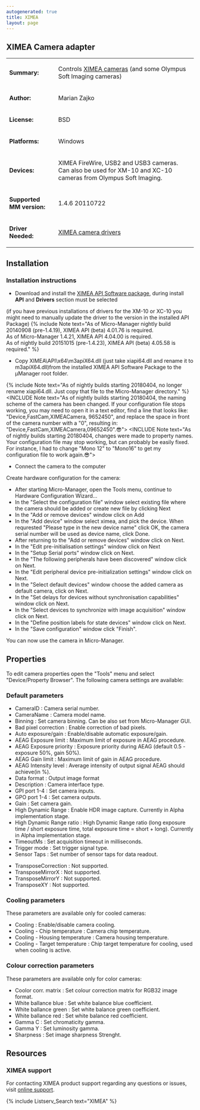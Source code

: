 ```yaml
---
autogenerated: true
title: XIMEA
layout: page
---
```


## XIMEA Camera adapter

<table>
<tr>
<td markdown="1">

**Summary:**

</td>
<td markdown="1">

Controls [XIMEA
cameras](http://www.ximea.com/en/products/scientific-cameras/) (and some
Olympus Soft Imaging cameras)

</td>
</tr>
<tr>
<td markdown="1">

**Author:**

</td>
<td markdown="1">

Marian Zajko

</td>
</tr>
<tr>
<td markdown="1">

**License:**

</td>
<td markdown="1">

BSD

</td>
</tr>
<tr>
<td markdown="1">

**Platforms:**

</td>
<td markdown="1">

Windows

</td>
</tr>
<tr>
<td markdown="1">

**Devices:**

</td>
<td markdown="1">

XIMEA FireWire, USB2 and USB3 cameras. Can also be used for XM-10 and
XC-10 cameras from Olympus Soft Imaging.

</td>
</tr>
<tr>
<td markdown="1">

**Supported MM version:**

</td>
<td markdown="1">

1.4.6 20110722

</td>
</tr>
<tr>
<td markdown="1">

**Driver Needed:**

</td>
<td markdown="1">

[XIMEA camera
drivers](http://www.ximea.com/support/wiki/apis/XIMEA_API_Software_Package/)

</td>
</tr>
</table>

## Installation

### Installation instructions

-   Download and install the [XIMEA API Software
    package](http://www.ximea.com/support/wiki/vision-libraries/Micro-Manager),
    during install **API** and **Drivers** section must be selected

(if you have previous installations of drivers for the XM-10 or XC-10
you might need to manually update the driver to the version in the
installed API Package)
{% include Note text="As of Micro-Manager nightly build 20140908 (pre-1.4.19), XIMEA API (beta) 4.01.76 is required.<br />As of Micro-Manager 1.4.21, XIMEA API 4.04.00 is required.<br />As of nightly build 20151015 (pre-1.4.23), XIMEA API (beta) 4.05.58 is required." %}

-   Copy XIMEA\\API\\x64\\m3apiX64.dll (just take xiapi64.dll and rename
    it to m3apiX64.dll)from the installed XIMEA API Software Package to
    the μManager root folder.

{% include Note text="As of nightly builds starting 20180404, no longer rename xiapi64.dll.  Just copy that file to the Micro-Manager directory." %}
&lt;INCLUDE Note text="As of nightly builds starting 20180404, the
naming scheme of the camera has been changed. If your configuration file
stops working, you may need to open it in a text editor, find a line
that looks like: "Device,FastCam,XIMEACamera, 9652450", and replace the
space in front of the camera number with a "0", resulting in:
"Device,FastCam,XIMEACamera,09652450".😎"&gt; &lt;INCLUDE Note text="As
of nightly builds starting 20180404, changes were made to property
names. Your configuration file may stop working, but can probably be
easily fixed. For instance, I had to change "Mono 12" to "Mono16" to get
my configuration file to work again.😎"&gt;

-   Connect the camera to the computer

Create hardware configuration for the camera:

-   After starting Micro-Manager, open the Tools menu, continue to
    Hardware Configuration Wizard...
-   In the "Select the configuration file" window select existing file
    where the camera should be added or create new file by clicking Next
-   In the "Add or remove devices" window click on Add
-   In the "Add device" window select ximea, and pick the device. When
    requrested "Please type in the new device name" click OK, the camera
    serial number will be used as device name, click Done.
-   After returning to the "Add or remove devices" window click on Next.
-   In the "Edit pre-initialisation settings" window click on Next
-   In the "Setup Serial ports" window click on Next.
-   In the "The following peripherals have been discovered" window click
    on Next.
-   In the "Edit peripheral device pre-initialization settings" window
    click on Next.
-   In the "Select default devices" window choose the added camera as
    default camera, click on Next.
-   In the "Set delays for devices without synchronisation capabilities"
    window click on Next.
-   In the "Select devices to synchronize with image acquisition" window
    click on Next.
-   In the "Define position labels for state devices" window click on
    Next.
-   In the "Save configuration" window click "Finish".

You can now use the camera in Micro-Manager.

## Properties

To edit camera properties open the "Tools" menu and select
"Device/Property Browser". The following camera settings are available:

### Default parameters

-   CameraID : Camera serial number.
-   CameraName : Camera model name.
-   Binning : Set camera binning. Can be also set from Micro-Manager
    GUI.
-   Bad pixel correction : Enable correction of bad pixels.
-   Auto exposure/gain : Enable/disable automatic exposure/gain.
-   AEAG Exposure limit : Maximum limit of exposure in AEAG procedure.
-   AEAG Exposure priority : Exposure priority during AEAG (default
    0.5 - exposure 50%, gain 50%).
-   AEAG Gain limit : Maximum limit of gain in AEAG procedure.
-   AEAG Intensity level : Average intensity of output signal AEAG
    should achieve(in %).
-   Data format : Output image format
-   Description : Camera interface type.
-   GPI port 1-4 : Set camera inputs.
-   GPO port 1-4 : Set camera outputs.
-   Gain : Set camera gain.
-   High Dynamic Range : Enable HDR image capture. Currently in Alpha
    implementation stage.
-   High Dynamic Range ratio : High Dynamic Range ratio (long exposure
    time / short exposure time, total exposure time = short + long).
    Currently in Alpha implementation stage.
-   TimeoutMs : Set acquisition timeout in milliseconds.
-   Trigger mode : Set trigger signal type.
-   Sensor Taps : Set number of sensor taps for data readout.

<!-- -->

-   TransposeCorrection : Not supported.
-   TransposeMirrorX : Not supported.
-   TransposeMirrorY : Not supported.
-   TransposeXY : Not supported.

### Cooling parameters

These parameters are available only for cooled cameras:

-   Cooling : Enable/disable camera cooling.
-   Cooling - Chip temperature : Camera chip temperature.
-   Cooling - Housing temperature : Camera housing temperature.
-   Cooling - Target temperature : Chip target temperature for cooling,
    used when cooling is active.

### Colour correction parameters

These parameters are available only for color cameras:

-   Coolor corr. matrix : Set colour correction matrix for RGB32 image
    format.
-   White ballance blue : Set white balance blue coefficient.
-   White ballance green : Set white balance green coefficient.
-   White ballance red : Set white balance red coefficient.
-   Gamma C : Set chromaticity gamma.
-   Gamma Y : Set luminosity gamma.
-   Sharpness : Set image sharpness Strenght.

## Resources

### XIMEA support

For contacting XIMEA product support regarding any questions or issues,
visit [online support](http://www.ximea.com/support/).

{% include Listserv_Search text="XIMEA" %}

